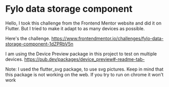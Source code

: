 # Fylo data storage component

Hello, I took this challenge from the Frontend Mentor website and did it on Flutter. But I tried to make it adapt to as many devices as possible.

Here's the challenge. https://www.frontendmentor.io/challenges/fylo-data-storage-component-1dZPRbV5n

I am using the Device Preview package in this project to test on multiple devices. https://pub.dev/packages/device_preview#-readme-tab-

Note: I used the flutter_svg package, to use svg pictures. Keep in mind that this package is not working on the web. If you try to run on chrome it won't work
